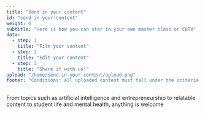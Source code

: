 ```yaml
---
title: "Send in your content"
id: "send-in-your-content"
weight: 6
subtitle: "Here is how you can star in your own master class on CBTV"
data: 
  - step: 1
    title: "Film your content"
  - step: 2
    title: "Edit your content"
  - step: 3
    title: "Share it with us!"
upload: "/home/send-in-your-content/upload.png"
footer: "Conditions: all uploaded content must fall under the criteria of  quality and educational value"
---
```


From topics such as artificial intelligence and entrepreneurship to relatable content to student life and mental health, anything is welcome